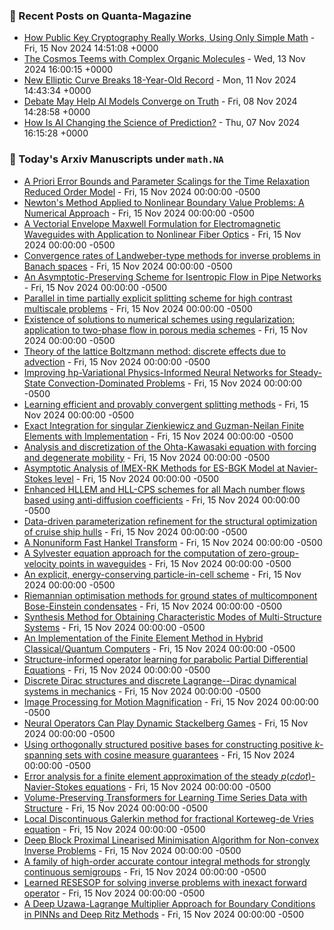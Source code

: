 ### 📝 Recent Posts on Quanta-Magazine
<!-- quanta starts -->
* <a href="https://www.quantamagazine.org/how-public-key-cryptography-really-works-20241115/">How Public Key Cryptography Really Works, Using Only Simple Math</a> - Fri, 15 Nov 2024 14:51:08 +0000
* <a href="https://www.quantamagazine.org/the-cosmos-teems-with-complex-organic-molecules-20241113/">The Cosmos Teems with Complex Organic Molecules</a> - Wed, 13 Nov 2024 16:00:15 +0000
* <a href="https://www.quantamagazine.org/new-elliptic-curve-breaks-18-year-old-record-20241111/">New Elliptic Curve Breaks 18-Year-Old Record</a> - Mon, 11 Nov 2024 14:43:34 +0000
* <a href="https://www.quantamagazine.org/debate-may-help-ai-models-converge-on-truth-20241108/">Debate May Help AI Models Converge on Truth</a> - Fri, 08 Nov 2024 14:28:58 +0000
* <a href="https://www.quantamagazine.org/how-is-ai-changing-the-science-of-prediction-20241107/">How Is AI Changing the Science of Prediction?</a> - Thu, 07 Nov 2024 16:15:28 +0000
<!-- quanta ends -->

### 📝 Today's Arxiv Manuscripts under ``math.NA``
<!-- arxiv-math-na starts -->
* <a href="https://arxiv.org/abs/2411.08986">A Priori Error Bounds and Parameter Scalings for the Time Relaxation Reduced Order Model</a> - Fri, 15 Nov 2024 00:00:00 -0500
* <a href="https://arxiv.org/abs/2411.09029">Newton's Method Applied to Nonlinear Boundary Value Problems: A Numerical Approach</a> - Fri, 15 Nov 2024 00:00:00 -0500
* <a href="https://arxiv.org/abs/2411.09090">A Vectorial Envelope Maxwell Formulation for Electromagnetic Waveguides with Application to Nonlinear Fiber Optics</a> - Fri, 15 Nov 2024 00:00:00 -0500
* <a href="https://arxiv.org/abs/2411.09113">Convergence rates of Landweber-type methods for inverse problems in Banach spaces</a> - Fri, 15 Nov 2024 00:00:00 -0500
* <a href="https://arxiv.org/abs/2411.09162">An Asymptotic-Preserving Scheme for Isentropic Flow in Pipe Networks</a> - Fri, 15 Nov 2024 00:00:00 -0500
* <a href="https://arxiv.org/abs/2411.09244">Parallel in time partially explicit splitting scheme for high contrast multiscale problems</a> - Fri, 15 Nov 2024 00:00:00 -0500
* <a href="https://arxiv.org/abs/2411.09285">Existence of solutions to numerical schemes using regularization: application to two-phase flow in porous media schemes</a> - Fri, 15 Nov 2024 00:00:00 -0500
* <a href="https://arxiv.org/abs/2411.09314">Theory of the lattice Boltzmann method: discrete effects due to advection</a> - Fri, 15 Nov 2024 00:00:00 -0500
* <a href="https://arxiv.org/abs/2411.09329">Improving hp-Variational Physics-Informed Neural Networks for Steady-State Convection-Dominated Problems</a> - Fri, 15 Nov 2024 00:00:00 -0500
* <a href="https://arxiv.org/abs/2411.09444">Learning efficient and provably convergent splitting methods</a> - Fri, 15 Nov 2024 00:00:00 -0500
* <a href="https://arxiv.org/abs/2411.09485">Exact Integration for singular Zienkiewicz and Guzman-Neilan Finite Elements with Implementation</a> - Fri, 15 Nov 2024 00:00:00 -0500
* <a href="https://arxiv.org/abs/2411.09498">Analysis and discretization of the Ohta-Kawasaki equation with forcing and degenerate mobility</a> - Fri, 15 Nov 2024 00:00:00 -0500
* <a href="https://arxiv.org/abs/2411.09504">Asymptotic Analysis of IMEX-RK Methods for ES-BGK Model at Navier-Stokes level</a> - Fri, 15 Nov 2024 00:00:00 -0500
* <a href="https://arxiv.org/abs/2411.09509">Enhanced HLLEM and HLL-CPS schemes for all Mach number flows based using anti-diffusion coefficients</a> - Fri, 15 Nov 2024 00:00:00 -0500
* <a href="https://arxiv.org/abs/2411.09525">Data-driven parameterization refinement for the structural optimization of cruise ship hulls</a> - Fri, 15 Nov 2024 00:00:00 -0500
* <a href="https://arxiv.org/abs/2411.09583">A Nonuniform Fast Hankel Transform</a> - Fri, 15 Nov 2024 00:00:00 -0500
* <a href="https://arxiv.org/abs/2411.09584">A Sylvester equation approach for the computation of zero-group-velocity points in waveguides</a> - Fri, 15 Nov 2024 00:00:00 -0500
* <a href="https://arxiv.org/abs/2411.09605">An explicit, energy-conserving particle-in-cell scheme</a> - Fri, 15 Nov 2024 00:00:00 -0500
* <a href="https://arxiv.org/abs/2411.09617">Riemannian optimisation methods for ground states of multicomponent Bose-Einstein condensates</a> - Fri, 15 Nov 2024 00:00:00 -0500
* <a href="https://arxiv.org/abs/2411.08905">Synthesis Method for Obtaining Characteristic Modes of Multi-Structure Systems</a> - Fri, 15 Nov 2024 00:00:00 -0500
* <a href="https://arxiv.org/abs/2411.09038">An Implementation of the Finite Element Method in Hybrid Classical/Quantum Computers</a> - Fri, 15 Nov 2024 00:00:00 -0500
* <a href="https://arxiv.org/abs/2411.09511">Structure-informed operator learning for parabolic Partial Differential Equations</a> - Fri, 15 Nov 2024 00:00:00 -0500
* <a href="https://arxiv.org/abs/2411.09530">Discrete Dirac structures and discrete Lagrange--Dirac dynamical systems in mechanics</a> - Fri, 15 Nov 2024 00:00:00 -0500
* <a href="https://arxiv.org/abs/2411.09555">Image Processing for Motion Magnification</a> - Fri, 15 Nov 2024 00:00:00 -0500
* <a href="https://arxiv.org/abs/2411.09644">Neural Operators Can Play Dynamic Stackelberg Games</a> - Fri, 15 Nov 2024 00:00:00 -0500
* <a href="https://arxiv.org/abs/2306.06383">Using orthogonally structured positive bases for constructing positive $k$-spanning sets with cosine measure guarantees</a> - Fri, 15 Nov 2024 00:00:00 -0500
* <a href="https://arxiv.org/abs/2311.00534">Error analysis for a finite element approximation of the steady $p(cdot)$-Navier-Stokes equations</a> - Fri, 15 Nov 2024 00:00:00 -0500
* <a href="https://arxiv.org/abs/2312.11166">Volume-Preserving Transformers for Learning Time Series Data with Structure</a> - Fri, 15 Nov 2024 00:00:00 -0500
* <a href="https://arxiv.org/abs/2404.18069">Local Discontinuous Galerkin method for fractional Korteweg-de Vries equation</a> - Fri, 15 Nov 2024 00:00:00 -0500
* <a href="https://arxiv.org/abs/2406.02458">Deep Block Proximal Linearised Minimisation Algorithm for Non-convex Inverse Problems</a> - Fri, 15 Nov 2024 00:00:00 -0500
* <a href="https://arxiv.org/abs/2408.07691">A family of high-order accurate contour integral methods for strongly continuous semigroups</a> - Fri, 15 Nov 2024 00:00:00 -0500
* <a href="https://arxiv.org/abs/2410.23061">Learned RESESOP for solving inverse problems with inexact forward operator</a> - Fri, 15 Nov 2024 00:00:00 -0500
* <a href="https://arxiv.org/abs/2411.08702">A Deep Uzawa-Lagrange Multiplier Approach for Boundary Conditions in PINNs and Deep Ritz Methods</a> - Fri, 15 Nov 2024 00:00:00 -0500
<!-- arxiv-math-na ends -->
